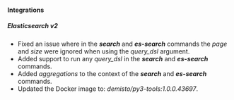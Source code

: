 #### Integrations
##### Elasticsearch v2
- Fixed an issue where in the ***search*** and ***es-search*** commands the *page* and *size* were ignored when using the *query_dsl* argument.
- Added support to run any *query_dsl* in the ***search*** and ***es-search*** commands.
- Added *aggregations* to the context of the ***search*** and ***es-search*** commands.
- Updated the Docker image to: *demisto/py3-tools:1.0.0.43697*.

